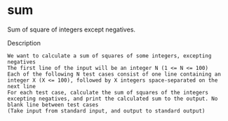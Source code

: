 sum
===

Sum of square of integers except negatives.

Description

    We want to calculate a sum of squares of some integers, excepting negatives
    The first line of the input will be an integer N (1 <= N <= 100)
    Each of the following N test cases consist of one line containing an integer X (X <= 100), followed by X integers space-separated on the next line
    For each test case, calculate the sum of squares of the integers excepting negatives, and print the calculated sum to the output. No blank line between test cases
    (Take input from standard input, and output to standard output)
